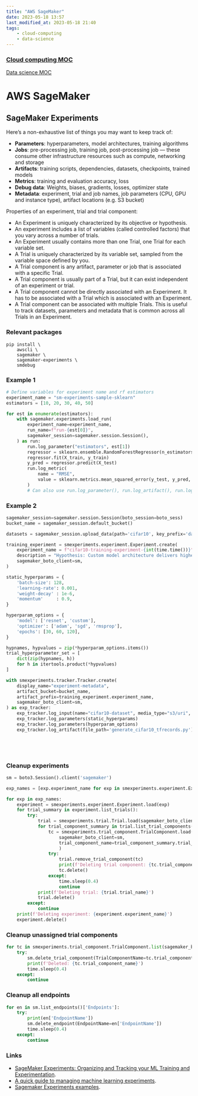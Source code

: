 ```yaml
---
title: "AWS SageMaker"
date: 2023-05-18 13:57
last_modified_at: 2023-05-18 21:40
tags:
    - cloud-computing
    - data-science
---
```


### [Cloud computing MOC](Cloud%20computing%20MOC.md)
[Data science MOC](Data%20science%20MOC.md)

# AWS SageMaker

## SageMaker Experiments

Here’s a non-exhaustive list of things you may want to keep track of:

-   **Parameters**: hyperparameters, model architectures, training algorithms
-   **Jobs**: pre-processing job, training job, post-processing job — these consume other infrastructure resources such as compute, networking and storage
-   **Artifacts**: training scripts, dependencies, datasets, checkpoints, trained models
-   **Metrics**: training and evaluation accuracy, loss
-   **Debug data**: Weights, biases, gradients, losses, optimizer state
-   **Metadata**: experiment, trial and job names, job parameters (CPU, GPU and instance type), artifact locations (e.g. S3 bucket)

Properties of an experiment, trial and trial component:

-   An Experiment is uniquely characterized by its objective or hypothesis.
-  An experiment includes a list of variables (called controlled factors) that you vary across a number of trials.
-   An Experiment usually contains more than one Trial, one Trial for each variable set.
-   A Trial is uniquely characterized by its variable set, sampled from the variable space defined by you.
-   A Trial component is any artifact, parameter or job that is associated with a specific Trial.
-   A Trial component is usually part of a Trial, but it can exist independent of an experiment or trial.
-   A Trial component cannot be directly associated with an Experiment. It has to be associated with a Trial which is associated with an Experiment.
-   A Trial component can be associated with multiple Trials. This is useful to track datasets, parameters and metadata that is common across all Trials in an Experiment.

### Relevant packages

```shell
pip install \
	awscli \
	sagemaker \
	sagemaker-experiments \
	smdebug
```

### Example 1

```python
# Define variables for experiment name and rf estimators
experiment_name = "sm-experiments-sample-sklearn"
estimators = [10, 20, 30, 40, 50]

for est in enumerate(estimators):
    with sagemaker.experiments.load_run(
        experiment_name=experiment_name,
        run_name=f"run-{est[0]}",
        sagemaker_session=sagemaker.session.Session(),
    ) as run:
        run.log_parameter("estimators", est[1])
        regressor = sklearn.ensemble.RandomForestRegressor(n_estimators=est[1])
        regressor.fit(X_train, y_train)
        y_pred = regressor.predict(X_test)
        run.log_metric(
            name = "RMSE",
            value = sklearn.metrics.mean_squared_error(y_test, y_pred, squared=False),
        )
        # Can also use run.log_parameter(), run.log_artifact(), run.log_run().
```

### Example 2

```python
sagemaker_session=sagemaker.session.Session(boto_session=boto_sess)
bucket_name = sagemaker_session.default_bucket()

datasets = sagemaker_session.upload_data(path='cifar10', key_prefix='datasets/cifar10-dataset')

training_experiment = smexperiments.experiment.Experiment.create(
    experiment_name = f"cifar10-training-experiment-{int(time.time())}",
    description = "Hypothesis: Custom model architecture delivers higher validation accuracy for classification compared to ResNet50 and VGG on the CIFAR10 dataset",
    sagemaker_boto_client=sm,
)

static_hyperparams = {
    'batch-size': 128,
    'learning-rate': 0.001,
    'weight-decay' : 1e-6,
    'momentum'     : 0.9,
}

hyperparam_options = {
    'model': ['resnet', 'custom'],
    'optimizer': ['adam', 'sgd', 'rmsprop'],
    'epochs': [30, 60, 120],
}

hypnames, hypvalues = zip(*hyperparam_options.items())
trial_hyperparameter_set = [
	dict(zip(hypnames, h))
	for h in itertools.product(*hypvalues)
]

with smexperiments.tracker.Tracker.create(
    display_name="experiment-metadata", 
    artifact_bucket=bucket_name,
    artifact_prefix=training_experiment.experiment_name,
    sagemaker_boto_client=sm,
) as exp_tracker:
    exp_tracker.log_input(name="cifar10-dataset", media_type="s3/uri", value=datasets)
    exp_tracker.log_parameters(static_hyperparams)
    exp_tracker.log_parameters(hyperparam_options)
    exp_tracker.log_artifact(file_path='generate_cifar10_tfrecords.py')






```

### Cleanup experiments

```python
sm = boto3.Session().client('sagemaker')

exp_names = [exp.experiment_name for exp in smexperiments.experiment.Experiment.list(sagemaker_boto_client=sm)]

for exp in exp_names:
    experiment = smexperiments.experiment.Experiment.load(exp)
	for trial_summary in experiment.list_trials():
		try:
			trial = smexperiments.trial.Trial.load(sagemaker_boto_client=sm, trial_name=trial_summary.trial_name)
			for trial_component_summary in trial.list_trial_components():
				tc = smexperiments.trial_component.TrialComponent.load(
					sagemaker_boto_client=sm,
					trial_component_name=trial_component_summary.trial_component_name,
					)
				try:
					trial.remove_trial_component(tc)
					print(f'Deleting trial component: {tc.trial_component_name}')
					tc.delete()
				except:
					time.sleep(0.4)
					continue
			print(f'Deleting trial: {trial.trial_name}')
			trial.delete()
		except:
			continue
	print(f'Deleting experiment: {experiment.experiment_name}')
	experiment.delete()    
```

### Cleanup unassigned trial components

```python
for tc in smexperiments.trial_component.TrialComponent.list(sagemaker_boto_client=sm):
    try:
        sm.delete_trial_component(TrialComponentName=tc.trial_component_name)
        print(f'Deleted: {tc.trial_component_name}')
        time.sleep(0.4)
    except:
        continue
```

### Cleanup all endpoints

```python
for en in sm.list_endpoints()['Endpoints']:
    try:
        print(en['EndpointName'])
        sm.delete_endpoint(EndpointName=en['EndpointName'])
        time.sleep(0.4)
    except:
        continue
```

### Links

* [SageMaker Experiments: Organizing and Tracking your ML Training and Experimentation](https://aws.plainenglish.io/sagemaker-experiments-b6016ff2c609).
* [A quick guide to managing machine learning experiments](https://towardsdatascience.com/a-quick-guide-to-managing-machine-learning-experiments-af84da6b060b).
* [Sagemaker Experiments examples](https://github.com/shashankprasanna/sagemaker-experiments-examples).
